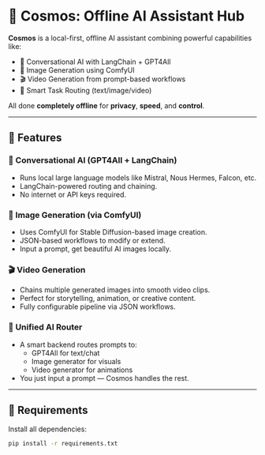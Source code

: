 # 🧠 Cosmos: Offline AI Assistant Hub

**Cosmos** is a local-first, offline AI assistant combining powerful capabilities like:

- 💬 Conversational AI with LangChain + GPT4All  
- 🎨 Image Generation using ComfyUI  
- 🎬 Video Generation from prompt-based workflows  
- 🔀 Smart Task Routing (text/image/video)  

All done **completely offline** for **privacy**, **speed**, and **control**.

---

## 🚀 Features

### 💬 Conversational AI (GPT4All + LangChain)
- Runs local large language models like Mistral, Nous Hermes, Falcon, etc.
- LangChain-powered routing and chaining.
- No internet or API keys required.

### 🎨 Image Generation (via ComfyUI)
- Uses ComfyUI for Stable Diffusion-based image creation.
- JSON-based workflows to modify or extend.
- Input a prompt, get beautiful AI images locally.

### 🎬 Video Generation
- Chains multiple generated images into smooth video clips.
- Perfect for storytelling, animation, or creative content.
- Fully configurable pipeline via JSON workflows.

### 🔀 Unified AI Router
- A smart backend routes prompts to:
  - GPT4All for text/chat
  - Image generator for visuals
  - Video generator for animations
- You just input a prompt — Cosmos handles the rest.

---

## 🧩 Requirements

Install all dependencies:

```bash
pip install -r requirements.txt
